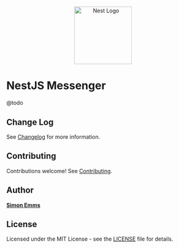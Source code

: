 <h1 align="center"></h1>

<div align="center">
  <a href="http://nestjs.com/" target="_blank">
    <img src="https://nestjs.com/img/logo_text.svg" width="150" alt="Nest Logo" />
  </a>
</div>

# NestJS Messenger

@todo

## Change Log

See [Changelog](CHANGELOG.md) for more information.

## Contributing

Contributions welcome! See [Contributing](CONTRIBUTING.md).

## Author

**[Simon Emms](https://simonemms.com)**

## License

Licensed under the MIT License - see the [LICENSE](LICENSE) file for details.
